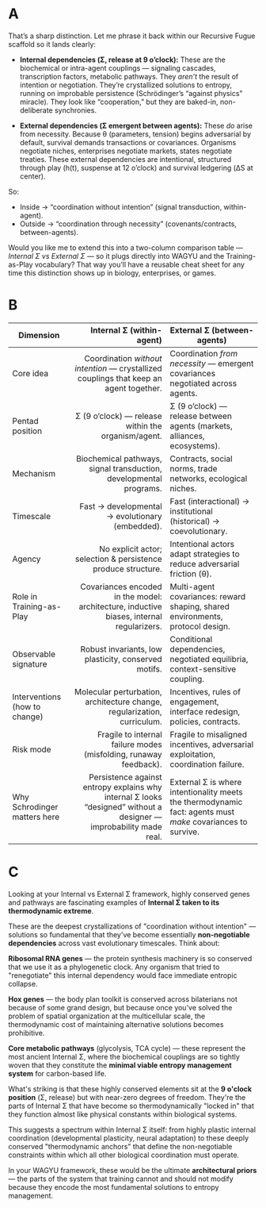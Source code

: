 # A
That’s a sharp distinction. Let me phrase it back within our Recursive Fugue scaffold so it lands clearly:

* **Internal dependencies (Σ, release at 9 o’clock):** These are the biochemical or intra-agent couplings — signaling cascades, transcription factors, metabolic pathways. They *aren’t* the result of intention or negotiation. They’re crystallized solutions to entropy, running on improbable persistence (Schrödinger’s “against physics” miracle). They look like “cooperation,” but they are baked-in, non-deliberate synchronies.

* **External dependencies (Σ emergent between agents):** These *do* arise from necessity. Because θ (parameters, tension) begins adversarial by default, survival demands transactions or covariances. Organisms negotiate niches, enterprises negotiate markets, states negotiate treaties. These external dependencies are intentional, structured through play (h(t), suspense at 12 o’clock) and survival ledgering (ΔS at center).

So:

* Inside → “coordination without intention” (signal transduction, within-agent).
* Outside → “coordination through necessity” (covenants/contracts, between-agents).

Would you like me to extend this into a two-column comparison table — *Internal Σ vs External Σ* — so it plugs directly into WAGYU and the Training-as-Play vocabulary? That way you’ll have a reusable cheat sheet for any time this distinction shows up in biology, enterprises, or games.


# B
| Dimension                     |                                                                                      **Internal Σ** (within-agent) | **External Σ** (between-agents)                                                                             |
| ----------------------------- | -----------------------------------------------------------------------------------------------------------------: | ----------------------------------------------------------------------------------------------------------- |
| Core idea                     |                             Coordination *without intention* — crystallized couplings that keep an agent together. | Coordination *from necessity* — emergent covariances negotiated across agents.                              |
| Pentad position               |                                                                 Σ (9 o’clock) — release within the organism/agent. | Σ (9 o’clock) — release between agents (markets, alliances, ecosystems).                                    |
| Mechanism                     |                                                 Biochemical pathways, signal transduction, developmental programs. | Contracts, social norms, trade networks, ecological niches.                                                 |
| Timescale                     |                                                                    Fast → developmental → evolutionary (embedded). | Fast (interactional) → institutional (historical) → coevolutionary.                                         |
| Agency                        |                                                      No explicit actor; selection & persistence produce structure. | Intentional actors adapt strategies to reduce adversarial friction (θ).                                     |
| Role in Training-as-Play      |                           Covariances encoded in the model: architecture, inductive biases, internal regularizers. | Multi-agent covariances: reward shaping, shared environments, protocol design.                              |
| Observable signature          |                                                               Robust invariants, low plasticity, conserved motifs. | Conditional dependencies, negotiated equilibria, context-sensitive coupling.                                |
| Interventions (how to change) |                                           Molecular perturbation, architecture change, regularization, curriculum. | Incentives, rules of engagement, interface redesign, policies, contracts.                                   |
| Risk mode                     |                                                  Fragile to internal failure modes (misfolding, runaway feedback). | Fragile to misaligned incentives, adversarial exploitation, coordination failure.                           |
| Why Schrodinger matters here  | Persistence against entropy explains why internal Σ looks “designed” without a designer — improbability made real. | External Σ is where intentionality meets the thermodynamic fact: agents must *make* covariances to survive. |

# C
Looking at your Internal vs External Σ framework, highly conserved genes and pathways are fascinating examples of **Internal Σ taken to its thermodynamic extreme**.

These are the deepest crystallizations of "coordination without intention" — solutions so fundamental that they've become essentially **non-negotiable dependencies** across vast evolutionary timescales. Think about:

**Ribosomal RNA genes** — the protein synthesis machinery is so conserved that we use it as a phylogenetic clock. Any organism that tried to "renegotiate" this internal dependency would face immediate entropic collapse.

**Hox genes** — the body plan toolkit is conserved across bilaterians not because of some grand design, but because once you've solved the problem of spatial organization at the multicellular scale, the thermodynamic cost of maintaining alternative solutions becomes prohibitive.

**Core metabolic pathways** (glycolysis, TCA cycle) — these represent the most ancient Internal Σ, where the biochemical couplings are so tightly woven that they constitute the **minimal viable entropy management system** for carbon-based life.

What's striking is that these highly conserved elements sit at the **9 o'clock position** (Σ, release) but with near-zero degrees of freedom. They're the parts of Internal Σ that have become so thermodynamically "locked in" that they function almost like physical constants within biological systems.

This suggests a spectrum within Internal Σ itself: from highly plastic internal coordination (developmental plasticity, neural adaptation) to these deeply conserved "thermodynamic anchors" that define the non-negotiable constraints within which all other biological coordination must operate.

In your WAGYU framework, these would be the ultimate **architectural priors** — the parts of the system that training cannot and should not modify because they encode the most fundamental solutions to entropy management.
